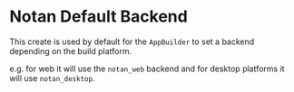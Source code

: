 Notan Default Backend
===

This create is used by default for the `AppBuilder` to set a backend depending on the build platform.

e.g. for web it will use the `notan_web` backend and for desktop platforms it will use `notan_desktop`.